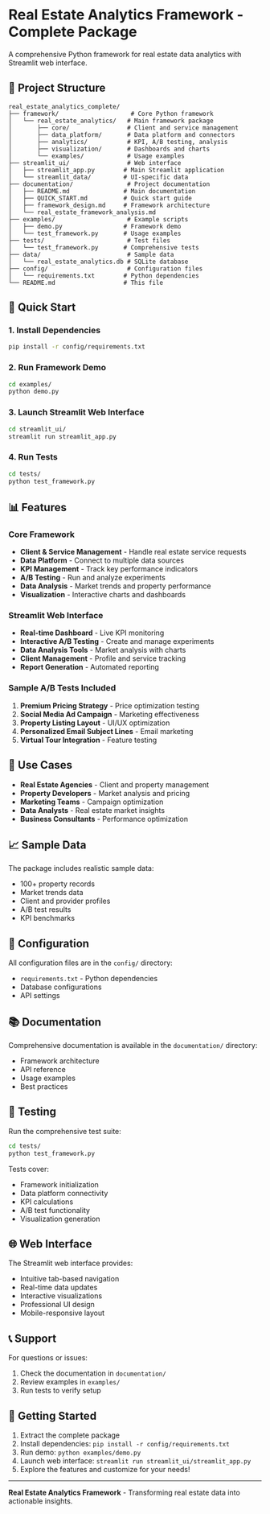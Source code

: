 # Real Estate Analytics Framework - Complete Package

A comprehensive Python framework for real estate data analytics with Streamlit web interface.

## 📁 Project Structure

```
real_estate_analytics_complete/
├── framework/                    # Core Python framework
│   └── real_estate_analytics/   # Main framework package
│       ├── core/                # Client and service management
│       ├── data_platform/       # Data platform and connectors
│       ├── analytics/           # KPI, A/B testing, analysis
│       ├── visualization/       # Dashboards and charts
│       └── examples/            # Usage examples
├── streamlit_ui/                # Web interface
│   ├── streamlit_app.py        # Main Streamlit application
│   └── streamlit_data/         # UI-specific data
├── documentation/               # Project documentation
│   ├── README.md               # Main documentation
│   ├── QUICK_START.md          # Quick start guide
│   ├── framework_design.md     # Framework architecture
│   └── real_estate_framework_analysis.md
├── examples/                    # Example scripts
│   ├── demo.py                 # Framework demo
│   └── test_framework.py       # Usage examples
├── tests/                       # Test files
│   └── test_framework.py       # Comprehensive tests
├── data/                        # Sample data
│   └── real_estate_analytics.db # SQLite database
├── config/                      # Configuration files
│   └── requirements.txt        # Python dependencies
└── README.md                   # This file
```

## 🚀 Quick Start

### 1. Install Dependencies
```bash
pip install -r config/requirements.txt
```

### 2. Run Framework Demo
```bash
cd examples/
python demo.py
```

### 3. Launch Streamlit Web Interface
```bash
cd streamlit_ui/
streamlit run streamlit_app.py
```

### 4. Run Tests
```bash
cd tests/
python test_framework.py
```

## 📊 Features

### Core Framework
- **Client & Service Management** - Handle real estate service requests
- **Data Platform** - Connect to multiple data sources
- **KPI Management** - Track key performance indicators
- **A/B Testing** - Run and analyze experiments
- **Data Analysis** - Market trends and property performance
- **Visualization** - Interactive charts and dashboards

### Streamlit Web Interface
- **Real-time Dashboard** - Live KPI monitoring
- **Interactive A/B Testing** - Create and manage experiments
- **Data Analysis Tools** - Market analysis with charts
- **Client Management** - Profile and service tracking
- **Report Generation** - Automated reporting

### Sample A/B Tests Included
1. **Premium Pricing Strategy** - Price optimization testing
2. **Social Media Ad Campaign** - Marketing effectiveness
3. **Property Listing Layout** - UI/UX optimization
4. **Personalized Email Subject Lines** - Email marketing
5. **Virtual Tour Integration** - Feature testing

## 🎯 Use Cases

- **Real Estate Agencies** - Client and property management
- **Property Developers** - Market analysis and pricing
- **Marketing Teams** - Campaign optimization
- **Data Analysts** - Real estate market insights
- **Business Consultants** - Performance optimization

## 📈 Sample Data

The package includes realistic sample data:
- 100+ property records
- Market trends data
- Client and provider profiles
- A/B test results
- KPI benchmarks

## 🔧 Configuration

All configuration files are in the `config/` directory:
- `requirements.txt` - Python dependencies
- Database configurations
- API settings

## 📚 Documentation

Comprehensive documentation is available in the `documentation/` directory:
- Framework architecture
- API reference
- Usage examples
- Best practices

## 🧪 Testing

Run the comprehensive test suite:
```bash
cd tests/
python test_framework.py
```

Tests cover:
- Framework initialization
- Data platform connectivity
- KPI calculations
- A/B test functionality
- Visualization generation

## 🌐 Web Interface

The Streamlit web interface provides:
- Intuitive tab-based navigation
- Real-time data updates
- Interactive visualizations
- Professional UI design
- Mobile-responsive layout

## 📞 Support

For questions or issues:
1. Check the documentation in `documentation/`
2. Review examples in `examples/`
3. Run tests to verify setup

## 🎉 Getting Started

1. Extract the complete package
2. Install dependencies: `pip install -r config/requirements.txt`
3. Run demo: `python examples/demo.py`
4. Launch web interface: `streamlit run streamlit_ui/streamlit_app.py`
5. Explore the features and customize for your needs!

---

**Real Estate Analytics Framework** - Transforming real estate data into actionable insights.

